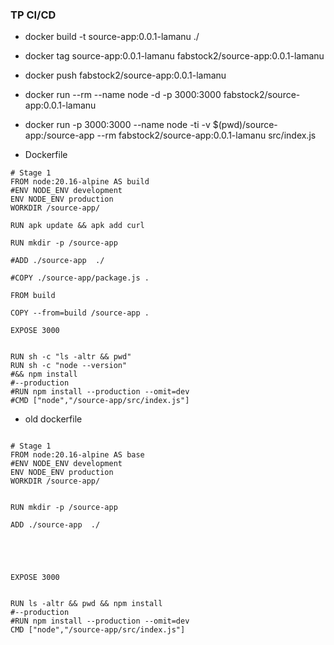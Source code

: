 ### TP CI/CD



 - docker build -t source-app:0.0.1-lamanu  ./
 - docker tag source-app:0.0.1-lamanu   fabstock2/source-app:0.0.1-lamanu
 - docker push  fabstock2/source-app:0.0.1-lamanu
 - docker run  --rm --name node  -d  -p 3000:3000     fabstock2/source-app:0.0.1-lamanu
 - docker run -p 3000:3000    --name node -ti  -v $(pwd)/source-app:/source-app   --rm    fabstock2/source-app:0.0.1-lamanu  src/index.js


 - Dockerfile


 ```shell 
# Stage 1
FROM node:20.16-alpine AS build
#ENV NODE_ENV development
ENV NODE_ENV production
WORKDIR /source-app/

RUN apk update && apk add curl

RUN mkdir -p /source-app

#ADD ./source-app  ./

#COPY ./source-app/package.js .

FROM build

COPY --from=build /source-app .

EXPOSE 3000


RUN sh -c "ls -altr && pwd"
RUN sh -c "node --version"
#&& npm install
#--production
#RUN npm install --production --omit=dev
#CMD ["node","/source-app/src/index.js"]
```

- old dockerfile 

 
```shell

# Stage 1
FROM node:20.16-alpine AS base
#ENV NODE_ENV development
ENV NODE_ENV production
WORKDIR /source-app/


RUN mkdir -p /source-app

ADD ./source-app  ./





EXPOSE 3000


RUN ls -altr && pwd && npm install
#--production
#RUN npm install --production --omit=dev
CMD ["node","/source-app/src/index.js"]


```

